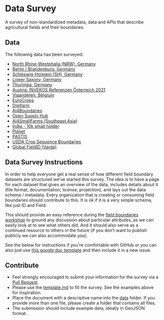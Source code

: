 # Data Survey

A survey of non-standardized metadata, data and APIs that describe agricultural
fields and their boundaries.

## Data

The following data has been surveyed:
- [North Rhine-Westphalia (NRW), Germany](data/DE-NRW.md)
- [Berlin / Brandenburg, Germany](data/DE-BB.md)
- [Schleswig-Holstein (SH), Germany](data/DE-SH.md)
- [Lower Saxony, Germany](data/DE-NDS.md)
- [Thuringia, Germany](data/DE-TH.md)
- [Austria: INVEKOS Referenzen Österreich 2021](data/AT.md)
- [Vlaanderen, Belgium](data/BE-Vlaanderen.md)
- [EuroCrops](data/EU-EuroCrops.md)
- [Digifarm](data/EU-Digifarm.md)
- [AI4Boundaries](data/AI4Boundaries.md)
- [Open Supply Hub](data/Open-Supply-Hub.md)
- [AI4SmallFarms (Southeast Asia)](data/VM-KH-AI4SmallFarms.md)
- [India - 10k small holder](data/IN.md)
- [Planet](data/Planet.md)
- [PASTIS](/PASTIS.md)
- [USDA Crop Sequence Boundaries](data/US.md)
- [Global FieldID (Varda)](data/Global%20FieldID.md)


## Data Survey Instructions

In order to help everyone get a real sense of how different field boundary datasets are structured we’ve started this survey. 
The idea is to have a page for each dataset that gives an overview of the data, includes details about it (file format, 
documentation, license, projection), and lays out the data schema / metadata. Every organization that is creating or consuming 
field boundaries should contribute to this. It is ok if it is a very simple schema, like just ID and Field. 

This should provide an easy reference during the [field boundaries workshop](https://sites.google.com/view/tge-field-boundary-initiative/) 
to ground any discussion about particular attributes, as we can easily look at to see what others did. And it should also 
serve as a continued resource to others in the future (if you don’t want to publish publicly we can also accommodate you). 

See the below for instructions if you're comfortable with GitHub or you can also just use 
[this google doc template](https://docs.google.com/document/d/1MQrVOG11bT_TbdorqxS8gL1CjJBWIkdYfok0dzTIz5Q/edit) and then 
include it in a new issue.

## Contribute

- Feel strongly encouraged to submit your information for the survey via a
  [Pull Request](https://github.com/fiboa/data-survey/pulls). 
- Please use the [template.md](template.md) to fill the survey. See the examples above for inspiration.
- Place the document with a descriptive name into the [data](data/) folder.
  If you provide more than one file, please create a folder that contains all files.
- The submission should include example data, ideally in GeoJSON format.
